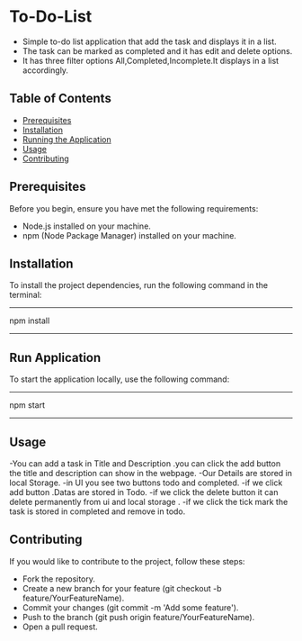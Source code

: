 # To-Do-List
- Simple to-do list application that add the task and displays it in a list.
- The task can be marked as completed and it has edit and delete options.
- It has three filter options All,Completed,Incomplete.It displays in a list accordingly.

## Table of Contents
- [Prerequisites](#prerequisites)
- [Installation](#installation)
- [Running the Application](#running-the-application)
- [Usage](#usage)
- [Contributing](#contributing)
  
## Prerequisites
Before you begin, ensure you have met the following requirements:
- Node.js installed on your machine.
- npm (Node Package Manager) installed on your machine.

## Installation
To install the project dependencies, run the following command in the terminal:
*****************
npm install
*****************
## Run Application
To start the application locally, use the following command:
*****************
npm start
*****************
## Usage
-You can add a task in Title and Description .you can click the add button the title and description can show in the webpage.
-Our Details  are stored in local Storage.
-in UI you see two buttons todo and completed.
-if we click add button .Datas are stored in Todo.
-if we click the delete button it can delete permanently from ui and local storage .
-if we click the tick mark the task is stored in completed and remove in todo.

## Contributing
If you would like to contribute to the project, follow these steps:

- Fork the repository.
- Create a new branch for your feature (git checkout -b feature/YourFeatureName).
- Commit your changes (git commit -m 'Add some feature').
- Push to the branch (git push origin feature/YourFeatureName).
- Open a pull request.
